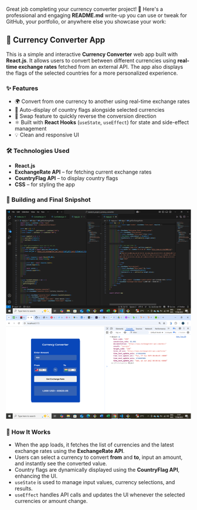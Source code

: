 Great job completing your currency converter project! 🎉 Here's a professional and engaging **README.md** write-up you can use or tweak for GitHub, your portfolio, or anywhere else you showcase your work:



## 💱 Currency Converter App

This is a simple and interactive **Currency Converter** web app built with **React.js**. It allows users to convert between different currencies using **real-time exchange rates** fetched from an external API. The app also displays the flags of the selected countries for a more personalized experience.


### ✨ Features

* 🌍 Convert from one currency to another using real-time exchange rates
* 🚩 Auto-display of country flags alongside selected currencies
* 🔄 Swap feature to quickly reverse the conversion direction
* ⚛️ Built with **React Hooks** (`useState`, `useEffect`) for state and side-effect management
* 💡 Clean and responsive UI



### 🛠️ Technologies Used

* **React.js**
* **ExchangeRate API** – for fetching current exchange rates
* **CountryFlag API** – to display country flags
* **CSS** – for styling the app



### 📸 Building and Final Snipshot

![ Building Stage snipshot](./buildingStage.png)
![ Final Stage snipshot](./finalProduct.png)



### 🧠 How It Works

* When the app loads, it fetches the list of currencies and the latest exchange rates using the **ExchangeRate API**.
* Users can select a currency to convert **from** and **to**, input an amount, and instantly see the converted value.
* Country flags are dynamically displayed using the **CountryFlag API**, enhancing the UI.
* `useState` is used to manage input values, currency selections, and results.
* `useEffect` handles API calls and updates the UI whenever the selected currencies or amount change.



